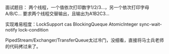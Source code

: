面试题目：
两个线程，一个值依次打印数字1/2/3...，另一个依次打印字母A/B/C...
要求两个线程交替输出，且输出为A1B2C3...

实现难易程度：LockSupport cas BlockingQueque AtomicInteger sync-wait-notify lock-condition

PipedStream/Exchanger/TransferQueue太过冷门，没细看，直接将马士兵老师的代码拷过来了。